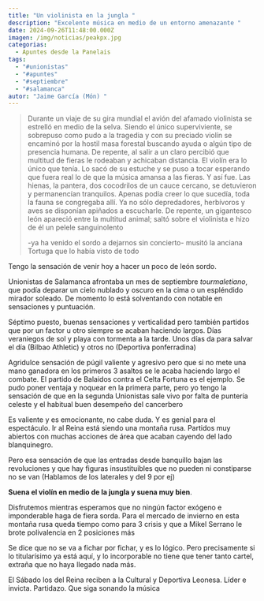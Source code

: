 ```yaml
---
title: "Un violinista en la jungla "
description: "Excelente música en medio de un entorno amenazante "
date: 2024-09-26T11:48:00.000Z
imagen: /img/noticias/peakpx.jpg
categorias:
  - Apuntes desde la Panelais
tags:
  - "#unionistas"
  - "#apuntes"
  - "#septiembre"
  - "#salamanca"
autor: "Jaime García (Món) "
---
```

> Durante un viaje de su gira mundial el avión del afamado violinista se estrelló en medio de la selva. Siendo el único superviviente, se sobrepuso como pudo a la tragedia y con su preciado violín se encaminó por la hostil masa forestal buscando ayuda o algún tipo de presencia humana. De repente, al salir a un claro percibió que multitud de fieras le rodeaban y achicaban distancia. El violín era lo único que tenía. Lo sacó de su estuche y se puso a tocar esperando que fuera real lo de que la música amansa a las fieras. Y así fue. Las hienas, la pantera, dos cocodrilos de un cauce cercano, se detuvieron y permanencían tranquilos. Apenas podía creer lo que sucedía, toda la fauna se congregaba allí. Ya no sólo depredadores, herbívoros y aves se disponían apiñados a escucharle. De repente, un gigantesco león apareció entre la multitud animal; saltó sobre el violinista e hizo de él un pelele sanguinolento 
>
> \-ya ha venido el sordo a dejarnos sin concierto- musitó la anciana Tortuga que lo había visto de  todo 

Tengo la sensación de venir hoy a hacer un poco de león sordo.

Unionistas de Salamanca afrontaba un mes de septiembre *tourmaletiano*, que podía deparar un cielo nublado y oscuro en la cima o un espléndido mirador soleado. De momento lo está solventando con notable en sensaciones y puntuación.

Séptimo puesto, buenas sensaciones y verticalidad pero también partidos que por un factor u otro siempre se acaban haciendo largos. Días veraniegos de sol y playa con tormenta a la tarde. Unos días da para salvar el día (Bilbao Athletic) y otros no (Deportiva ponferradina)

Agridulce sensación de púgil valiente y agresivo pero que si no mete una mano ganadora en los primeros 3 asaltos se le acaba haciendo largo el combate. El partido de Balaidos contra el Celta Fortuna es el ejemplo. Se pudo poner ventaja y noquear en la primera parte, pero yo tengo la sensación de que en la segunda Unionistas sale vivo por falta de puntería celeste y el habitual buen desempeño del cancerbero 

Es valiente y es emocionante, no cabe duda. Y es genial para el espectáculo. Ir al Reina está siendo una montaña rusa. Partidos muy abiertos con muchas acciones de área que acaban cayendo del lado blanquinegro.

Pero esa sensación de que las entradas desde banquillo bajan las revoluciones y que hay figuras insustituibles que no pueden ni constiparse no se van (Hablamos de los laterales y del 9 por ej)

**Suena el violín en medio de la jungla y suena muy bien**. 

Disfrutemos mientras esperamos que no ningún factor exógeno e imponderable haga de fiera sorda. Para el mercado de invierno en esta montaña rusa queda tiempo como para 3 crisis y que a Mikel Serrano le brote polivalencia en 2 posiciones más 

Se dice que no se va a fichar por fichar, y es lo lógico. Pero precisamente si lo titularísimo ya está aquí, y lo incorporable no tiene que tener tanto cartel, extraña que no haya llegado nada más.

El Sábado los del Reina reciben a la Cultural y Deportiva Leonesa. Líder e invicta. Partidazo. Que siga sonando la música
